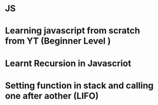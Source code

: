 # JS
# Learning javascript from scratch from YT (Beginner Level )
# Learnt Recursion in Javascriot
# Setting function in stack and calling one after aother (LIFO)
